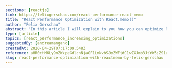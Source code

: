 ```yaml
---
sections: [reactjs]
link: https://felixgerschau.com/react-performance-react-memo
title: "React Performance Optimization with React.memo()"
author: "Felix Gerschau"
abstract: "In this article I will explain to you how you can optimize React performance by using React.memo, some common pitfalls you could encounter and why you shouldn't always use React.memo."
type: [article]
topics: [react_performance_increasing_optimizations]
suggestedBy: [andreamangano]
createdAt: 2020-04-29T07:17:09.548Z
reference: aHR0cHM6Ly9mZWxpeGdlcnNjaGF1LmNvbS9yZWFjdC1wZXJmb3JtYW5jZS1yZWFjdC1tZW1v
slug: react-performance-optimization-with-reactmemo-by-felix-gerschau
---
```

